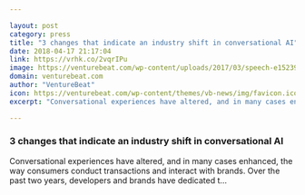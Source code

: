 ```yaml
---

layout: post
category: press
title: "3 changes that indicate an industry shift in conversational AI"
date: 2018-04-17 21:17:04
link: https://vrhk.co/2vqrIPu
image: https://venturebeat.com/wp-content/uploads/2017/03/speech-e1523990563404.jpg?fit=1200%2C809&strip=all
domain: venturebeat.com
author: "VentureBeat"
icon: https://venturebeat.com/wp-content/themes/vb-news/img/favicon.ico
excerpt: "Conversational experiences have altered, and in many cases enhanced, the way consumers conduct transactions and interact with brands. Over the past two years, developers and brands have dedicated t…"

---
```


### 3 changes that indicate an industry shift in conversational AI

Conversational experiences have altered, and in many cases enhanced, the way consumers conduct transactions and interact with brands. Over the past two years, developers and brands have dedicated t…